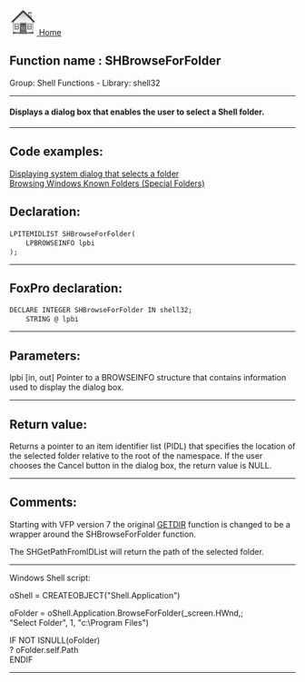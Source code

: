 [<img src="../../images/home.png"> Home ](https://github.com/VFPX/Win32API)  

## Function name : SHBrowseForFolder
Group: Shell Functions - Library: shell32    
***  


#### Displays a dialog box that enables the user to select a Shell folder. 
***  


## Code examples:
[Displaying system dialog that selects a folder](../../samples/sample_364.md)  
[Browsing Windows Known Folders (Special Folders)](../../samples/sample_576.md)  

## Declaration:
```foxpro  
LPITEMIDLIST SHBrowseForFolder(
	LPBROWSEINFO lpbi
);  
```  
***  


## FoxPro declaration:
```foxpro  
DECLARE INTEGER SHBrowseForFolder IN shell32;
	STRING @ lpbi  
```  
***  


## Parameters:
lpbi
[in, out] Pointer to a BROWSEINFO structure that contains information used to display the dialog box.   
***  


## Return value:
Returns a pointer to an item identifier list (PIDL) that specifies the location of the selected folder relative to the root of the namespace. If the user chooses the Cancel button in the dialog box, the return value is NULL.  
***  


## Comments:
Starting with VFP version 7 the original <a href="http://msdn.microsoft.com/library/default.asp?url=/library/en-us/fox7help/html/lnggetdirlp_rp.asp">GETDIR</a> function is changed to be a wrapper around the SHBrowseForFolder function.   
  
The SHGetPathFromIDList will return the path of the selected folder.   
  
* * *  
Windows Shell script:  
<div class=precode>oShell = CREATEOBJECT("Shell.Application")  
  
oFolder = oShell.Application.BrowseForFolder(_screen.HWnd,;  
	"Select Folder", 1, "c:\Program Files")  
  
IF NOT ISNULL(oFolder)  
	? oFolder.self.Path  
ENDIF  
</div>  
  
***  

